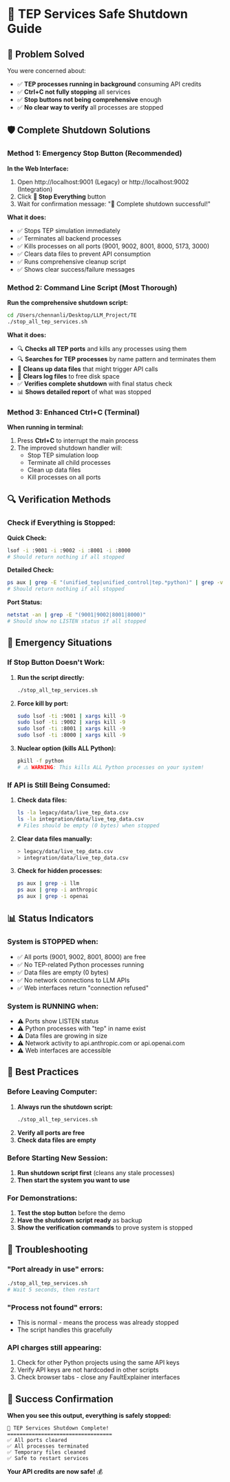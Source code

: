 # 🛑 TEP Services Safe Shutdown Guide

## 🎯 **Problem Solved**

You were concerned about:
- ✅ **TEP processes running in background** consuming API credits
- ✅ **Ctrl+C not fully stopping** all services
- ✅ **Stop buttons not being comprehensive** enough
- ✅ **No clear way to verify** all processes are stopped

## 🛡️ **Complete Shutdown Solutions**

### **Method 1: Emergency Stop Button (Recommended)**

**In the Web Interface:**
1. Open http://localhost:9001 (Legacy) or http://localhost:9002 (Integration)
2. Click **🛑 Stop Everything** button
3. Wait for confirmation message: "🎉 Complete shutdown successful!"

**What it does:**
- ✅ Stops TEP simulation immediately
- ✅ Terminates all backend processes
- ✅ Kills processes on all ports (9001, 9002, 8001, 8000, 5173, 3000)
- ✅ Clears data files to prevent API consumption
- ✅ Runs comprehensive cleanup script
- ✅ Shows clear success/failure messages

### **Method 2: Command Line Script (Most Thorough)**

**Run the comprehensive shutdown script:**
```bash
cd /Users/chennanli/Desktop/LLM_Project/TE
./stop_all_tep_services.sh
```

**What it does:**
- 🔍 **Checks all TEP ports** and kills any processes using them
- 🔍 **Searches for TEP processes** by name pattern and terminates them
- 🧹 **Cleans up data files** that might trigger API calls
- 🧹 **Clears log files** to free disk space
- ✅ **Verifies complete shutdown** with final status check
- 📊 **Shows detailed report** of what was stopped

### **Method 3: Enhanced Ctrl+C (Terminal)**

**When running in terminal:**
1. Press **Ctrl+C** to interrupt the main process
2. The improved shutdown handler will:
   - Stop TEP simulation loop
   - Terminate all child processes
   - Clean up data files
   - Kill processes on all ports

## 🔍 **Verification Methods**

### **Check if Everything is Stopped:**

**Quick Check:**
```bash
lsof -i :9001 -i :9002 -i :8001 -i :8000
# Should return nothing if all stopped
```

**Detailed Check:**
```bash
ps aux | grep -E "(unified_tep|unified_control|tep.*python)" | grep -v grep
# Should return nothing if all stopped
```

**Port Status:**
```bash
netstat -an | grep -E "(9001|9002|8001|8000)"
# Should show no LISTEN status if all stopped
```

## 🚨 **Emergency Situations**

### **If Stop Button Doesn't Work:**

1. **Run the script directly:**
   ```bash
   ./stop_all_tep_services.sh
   ```

2. **Force kill by port:**
   ```bash
   sudo lsof -ti :9001 | xargs kill -9
   sudo lsof -ti :9002 | xargs kill -9
   sudo lsof -ti :8001 | xargs kill -9
   sudo lsof -ti :8000 | xargs kill -9
   ```

3. **Nuclear option (kills ALL Python):**
   ```bash
   pkill -f python
   # ⚠️ WARNING: This kills ALL Python processes on your system!
   ```

### **If API is Still Being Consumed:**

1. **Check data files:**
   ```bash
   ls -la legacy/data/live_tep_data.csv
   ls -la integration/data/live_tep_data.csv
   # Files should be empty (0 bytes) when stopped
   ```

2. **Clear data files manually:**
   ```bash
   > legacy/data/live_tep_data.csv
   > integration/data/live_tep_data.csv
   ```

3. **Check for hidden processes:**
   ```bash
   ps aux | grep -i llm
   ps aux | grep -i anthropic
   ps aux | grep -i openai
   ```

## 📊 **Status Indicators**

### **System is STOPPED when:**
- ✅ All ports (9001, 9002, 8001, 8000) are free
- ✅ No TEP-related Python processes running
- ✅ Data files are empty (0 bytes)
- ✅ No network connections to LLM APIs
- ✅ Web interfaces return "connection refused"

### **System is RUNNING when:**
- ⚠️ Ports show LISTEN status
- ⚠️ Python processes with "tep" in name exist
- ⚠️ Data files are growing in size
- ⚠️ Network activity to api.anthropic.com or api.openai.com
- ⚠️ Web interfaces are accessible

## 🎯 **Best Practices**

### **Before Leaving Computer:**
1. **Always run the shutdown script:**
   ```bash
   ./stop_all_tep_services.sh
   ```
2. **Verify all ports are free**
3. **Check data files are empty**

### **Before Starting New Session:**
1. **Run shutdown script first** (cleans any stale processes)
2. **Then start the system you want to use**

### **For Demonstrations:**
1. **Test the stop button** before the demo
2. **Have the shutdown script ready** as backup
3. **Show the verification commands** to prove system is stopped

## 🔧 **Troubleshooting**

### **"Port already in use" errors:**
```bash
./stop_all_tep_services.sh
# Wait 5 seconds, then restart
```

### **"Process not found" errors:**
- This is normal - means the process was already stopped
- The script handles this gracefully

### **API charges still appearing:**
1. Check for other Python projects using the same API keys
2. Verify API keys are not hardcoded in other scripts
3. Check browser tabs - close any FaultExplainer interfaces

## 🎉 **Success Confirmation**

**When you see this output, everything is safely stopped:**
```
🎉 TEP Services Shutdown Complete!
==================================
✅ All ports cleared
✅ All processes terminated  
✅ Temporary files cleaned
✅ Safe to restart services
```

**Your API credits are now safe!** 💰
